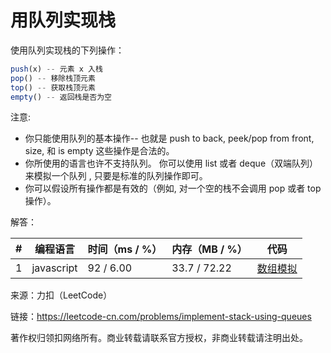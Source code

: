 # 用队列实现栈

使用队列实现栈的下列操作：

``` javascript
push(x) -- 元素 x 入栈
pop() -- 移除栈顶元素
top() -- 获取栈顶元素
empty() -- 返回栈是否为空
```

注意:

- 你只能使用队列的基本操作-- 也就是 push to back, peek/pop from front, size, 和 is empty 这些操作是合法的。
- 你所使用的语言也许不支持队列。 你可以使用 list 或者 deque（双端队列）来模拟一个队列 , 只要是标准的队列操作即可。
- 你可以假设所有操作都是有效的（例如, 对一个空的栈不会调用 pop 或者 top 操作）。

解答：

**#**|**编程语言**|**时间（ms / %）**|**内存（MB / %）**|**代码**
--|--|--|--|--
1|javascript|92 / 6.00|33.7 / 72.22|[数组模拟](./javascript/ac_v1.js)

来源：力扣（LeetCode）

链接：https://leetcode-cn.com/problems/implement-stack-using-queues

著作权归领扣网络所有。商业转载请联系官方授权，非商业转载请注明出处。
